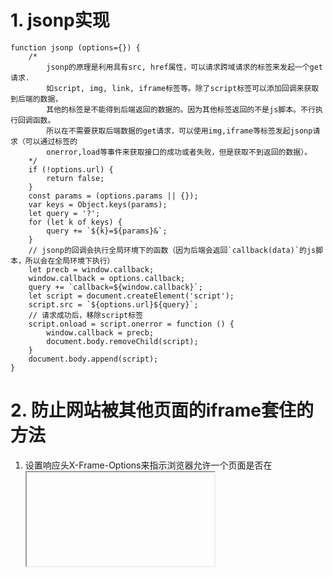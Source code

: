 # 1. jsonp实现

```
function jsonp (options={}) {
	/*
		jsonp的原理是利用具有src, href属性，可以请求跨域请求的标签来发起一个get请求.
		如script, img, link, iframe标签等。除了script标签可以添加回调来获取到后端的数据，
		其他的标签是不能得到后端返回的数据的。因为其他标签返回的不是js脚本。不行执行回调函数。
		所以在不需要获取后端数据的get请求，可以使用img,iframe等标签发起jsonp请求（可以通过标签的
		onerror,load等事件来获取接口的成功或者失败，但是获取不到返回的数据）。
	*/
	if (!options.url) {
		return false;
	}
	const params = (options.params || {});
	var keys = Object.keys(params);
	let query = '?';
	for (let k of keys) {
		query += `${k}=${params}&`;
	}
	// jsonp的回调会执行全局环境下的函数（因为后端会返回`callback(data)`的js脚本，所以会在全局环境下执行）
	let precb = window.callback;
	window.callback = options.callback;
	query += `callback=${window.callback}`;
	let script = document.createElement('script');
	script.src = `${options.url}${query}`;
	// 请求成功后，移除script标签
	script.onload = script.onerror = function () {
		window.callback = precb;
		document.body.removeChild(script);
	}
	document.body.append(script);
}
```
# 2. 防止网站被其他页面的iframe套住的方法

1. 设置响应头X-Frame-Options来指示浏览器允许一个页面是否在<iframe><object>等展示标记中显示。
- DENY: 表示该页面不允许在iframe中展示。
- SAMEEORIGIN: 表示该页面可以在同域中展示。
- ALLOW-FROM:URL。表示可以在指定来源的iframe中展示。

2. 通过脚本来控制
```
if (window !== window.top) { // 或者self !==window.top
	// 跳转到自己的网站
	window.location.href = 'http://localhost:8888/bug.html'
}
```

# 3.消除闭包
闭包的主要是要访问父级作用域中的变量，所以要消除闭包，只需要把函数和它的父级作用域一起返回即可。
如：
```
// 闭包
function fun () {
	var a = 11;
	function fn (b) {
		console.log(a + b)
	}
	return fn;
}
// 消除闭包
function fun () {
	var a = 1;
	function fn (b) {
		console.log(a + b);
	}
	return {
		a: 1,
		fn: fn
	};
}
var obj = fun();
obj.fn(1, ...obj);
```
   

